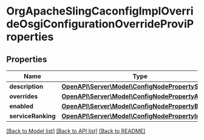 # OrgApacheSlingCaconfigImplOverrideOsgiConfigurationOverrideProviProperties

## Properties
Name | Type | Description | Notes
------------ | ------------- | ------------- | -------------
**description** | [**OpenAPI\Server\Model\ConfigNodePropertyString**](ConfigNodePropertyString.md) |  | [optional] 
**overrides** | [**OpenAPI\Server\Model\ConfigNodePropertyArray**](ConfigNodePropertyArray.md) |  | [optional] 
**enabled** | [**OpenAPI\Server\Model\ConfigNodePropertyBoolean**](ConfigNodePropertyBoolean.md) |  | [optional] 
**serviceRanking** | [**OpenAPI\Server\Model\ConfigNodePropertyInteger**](ConfigNodePropertyInteger.md) |  | [optional] 

[[Back to Model list]](../README.md#documentation-for-models) [[Back to API list]](../README.md#documentation-for-api-endpoints) [[Back to README]](../README.md)



